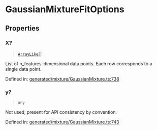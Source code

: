 # GaussianMixtureFitOptions

## Properties

### X?

> [`ArrayLike`](../types/ArrayLike.md)[]

List of n\_features-dimensional data points. Each row corresponds to a single data point.

Defined in:  [generated/mixture/GaussianMixture.ts:738](https://github.com/transitive-bullshit/scikit-learn-ts/blob/b59c1ff/packages/sklearn/src/generated/mixture/GaussianMixture.ts#L738)

### y?

> `any`

Not used, present for API consistency by convention.

Defined in:  [generated/mixture/GaussianMixture.ts:743](https://github.com/transitive-bullshit/scikit-learn-ts/blob/b59c1ff/packages/sklearn/src/generated/mixture/GaussianMixture.ts#L743)
